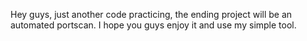 Hey guys, just another code practicing, the ending project will be an automated portscan. I hope you guys enjoy it and use my simple tool.
